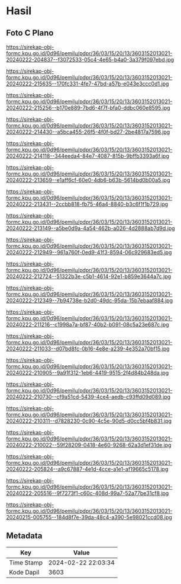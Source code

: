 # Hasil

## Foto C Plano

https://sirekap-obj-formc.kpu.go.id/0d96/pemilu/pdpr/36/03/15/20/13/3603152013021-20240222-204837--f3072533-05c4-4e65-b4a0-3a379f097ebd.jpg

https://sirekap-obj-formc.kpu.go.id/0d96/pemilu/pdpr/36/03/15/20/13/3603152013021-20240222-215635--170fc331-4fe7-47bd-a57b-e043e3ccc0d1.jpg

https://sirekap-obj-formc.kpu.go.id/0d96/pemilu/pdpr/36/03/15/20/13/3603152013021-20240222-215256--b170e889-7bd6-4f7f-bfa0-ddbc060e8595.jpg

https://sirekap-obj-formc.kpu.go.id/0d96/pemilu/pdpr/36/03/15/20/13/3603152013021-20240222-214430--a5bca455-26f5-4f0f-bd27-2be4817a7596.jpg

https://sirekap-obj-formc.kpu.go.id/0d96/pemilu/pdpr/36/03/15/20/13/3603152013021-20240222-214118--344eeda4-84e7-4087-815b-9bffb3393a6f.jpg

https://sirekap-obj-formc.kpu.go.id/0d96/pemilu/pdpr/36/03/15/20/13/3603152013021-20240222-213659--e1aff6cf-60e0-4db6-b63b-5614bd0b00a5.jpg

https://sirekap-obj-formc.kpu.go.id/0d96/pemilu/pdpr/36/03/15/20/13/3603152013021-20240222-213431--2ccbb818-fb75-46a4-8840-b3c6f1f1b729.jpg

https://sirekap-obj-formc.kpu.go.id/0d96/pemilu/pdpr/36/03/15/20/13/3603152013021-20240222-213149--a5be0d9a-4a54-462b-a026-4d2888ab7d9d.jpg

https://sirekap-obj-formc.kpu.go.id/0d96/pemilu/pdpr/36/03/15/20/13/3603152013021-20240222-212949--961a760f-0ed9-41f3-8594-06c929683ed5.jpg

https://sirekap-obj-formc.kpu.go.id/0d96/pemilu/pdpr/36/03/15/20/13/3603152013021-20240222-212724--51322b3e-c5b1-4614-92e1-b859e3644a7c.jpg

https://sirekap-obj-formc.kpu.go.id/0d96/pemilu/pdpr/36/03/15/20/13/3603152013021-20240222-212349--7b94738e-b2d0-49dc-95da-15b7ebaaf884.jpg

https://sirekap-obj-formc.kpu.go.id/0d96/pemilu/pdpr/36/03/15/20/13/3603152013021-20240222-211216--c1998a7a-bf87-40b2-b091-08c5a23e687c.jpg

https://sirekap-obj-formc.kpu.go.id/0d96/pemilu/pdpr/36/03/15/20/13/3603152013021-20240222-211033--d07bd8fc-0b16-4e8e-a239-4e352a70bf15.jpg

https://sirekap-obj-formc.kpu.go.id/0d96/pemilu/pdpr/36/03/15/20/13/3603152013021-20240222-210905--9a91f312-1eb6-4419-9515-2f4d84b248da.jpg

https://sirekap-obj-formc.kpu.go.id/0d96/pemilu/pdpr/36/03/15/20/13/3603152013021-20240222-210730--cf9a51cd-5439-4ce4-aedb-c93ffd09d089.jpg

https://sirekap-obj-formc.kpu.go.id/0d96/pemilu/pdpr/36/03/15/20/13/3603152013021-20240222-210311--d7828230-0c90-4c5e-90d5-d0cc5bf4b831.jpg

https://sirekap-obj-formc.kpu.go.id/0d96/pemilu/pdpr/36/03/15/20/13/3603152013021-20240222-210022--59f28209-0418-4e60-9268-62a3d1ef31de.jpg

https://sirekap-obj-formc.kpu.go.id/0d96/pemilu/pdpr/36/03/15/20/13/3603152013021-20240222-205824--a9c67887-4e1d-4cce-a1e1-af19665c5178.jpg

https://sirekap-obj-formc.kpu.go.id/0d96/pemilu/pdpr/36/03/15/20/13/3603152013021-20240222-205516--9f7273f1-c60c-408d-99a7-52a77be31cf8.jpg

https://sirekap-obj-formc.kpu.go.id/0d96/pemilu/pdpr/36/03/15/20/13/3603152013021-20240215-005755--184d8f7e-39da-48c4-a390-5e98021ccd08.jpg


## Metadata

| Key        | Value               |
| ---------- | ------------------- |
| Time Stamp | 2024-02-22 22:03:34 |
| Kode Dapil | 3603                |



